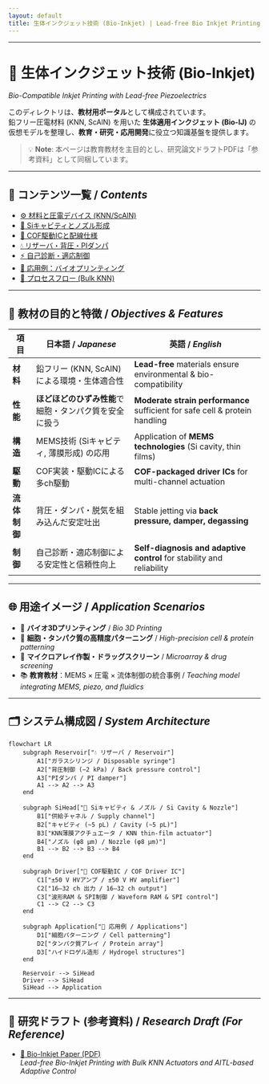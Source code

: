 ```yaml
---
layout: default
title: 生体インクジェット技術 (Bio-Inkjet) | Lead-free Bio Inkjet Printing
---
```


---

# 🧬 生体インクジェット技術 (Bio-Inkjet)  
*Bio-Compatible Inkjet Printing with Lead-free Piezoelectrics*

このディレクトリは、**教材用ポータル**として構成されています。  
鉛フリー圧電材料 (KNN, ScAlN) を用いた **生体適用インクジェット (Bio-IJ)** の  
仮想モデルを整理し、**教育・研究・応用開発**に役立つ知識基盤を提供します。  

> 💡 **Note**: 本ページは教育教材を主目的とし、研究論文ドラフトPDFは「参考資料」として同梱しています。

---

## 📑 コンテンツ一覧 / *Contents*

- [⚙️ 材料と圧電デバイス (KNN/ScAlN)](bio_knn_device.md)  
- [🔬 Siキャビティとノズル形成](bio_si_cavity.md)  
- [🔌 COF駆動ICと配線仕様](bio_cof_driver.md)  
- [💧 リザーバ・背圧・PIダンパ](bio_reservoir.md)  
- [⚡ 自己診断・適応制御](bio_selfdiagnosis.md)  
- [🧬 応用例：バイオプリンティング](bio_applications.md)  
- [📐 プロセスフロー (Bulk KNN)](process_flow_bulkKNN.md)  

---

## 🎯 教材の目的と特徴 / *Objectives & Features*

| 項目 | 日本語 / *Japanese* | 英語 / *English* |
|------|------------------|------------------|
| **材料** | 鉛フリー (KNN, ScAlN) による環境・生体適合性 | **Lead-free** materials ensure environmental & bio-compatibility |
| **性能** | **ほどほどのひずみ性能**で細胞・タンパク質を安全に扱う | **Moderate strain performance** sufficient for safe cell & protein handling |
| **構造** | MEMS技術 (Siキャビティ, 薄膜形成) の応用 | Application of **MEMS technologies** (Si cavity, thin films) |
| **駆動** | COF実装・駆動ICによる多ch駆動 | **COF-packaged driver ICs** for multi-channel actuation |
| **流体制御** | 背圧・ダンパ・脱気を組み込んだ安定吐出 | Stable jetting via **back pressure, damper, degassing** |
| **制御** | 自己診断・適応制御による安定性と信頼性向上 | **Self-diagnosis and adaptive control** for stability and reliability |

---

## 🌐 用途イメージ / *Application Scenarios*

- 🧩 **バイオ3Dプリンティング** / *Bio 3D Printing*  
- 🧫 **細胞・タンパク質の高精度パターニング** / *High-precision cell & protein patterning*  
- 🧪 **マイクロアレイ作製・ドラッグスクリーン** / *Microarray & drug screening*  
- 📚 **教育教材**：MEMS × 圧電 × 流体制御の統合事例 / *Teaching model integrating MEMS, piezo, and fluidics*  

---

## 🗂 システム構成図 / *System Architecture*

```mermaid
flowchart LR
    subgraph Reservoir["💧 リザーバ / Reservoir"]
        A1["ガラスシリンジ / Disposable syringe"]
        A2["背圧制御 (−2 kPa) / Back pressure control"]
        A3["PIダンパ / PI damper"]
        A1 --> A2 --> A3
    end

    subgraph SiHead["🔬 Siキャビティ & ノズル / Si Cavity & Nozzle"]
        B1["供給チャネル / Supply channel"]
        B2["キャビティ (~5 pL) / Cavity (~5 pL)"]
        B3["KNN薄膜アクチュエータ / KNN thin-film actuator"]
        B4["ノズル (φ8 µm) / Nozzle (φ8 µm)"]
        B1 --> B2 --> B3 --> B4
    end

    subgraph Driver["🔌 COF駆動IC / COF Driver IC"]
        C1["±50 V HVアンプ / ±50 V HV amplifier"]
        C2["16–32 ch 出力 / 16–32 ch output"]
        C3["波形RAM & SPI制御 / Waveform RAM & SPI control"]
        C1 --> C2 --> C3
    end

    subgraph Application["🧬 応用例 / Applications"]
        D1["細胞パターニング / Cell patterning"]
        D2["タンパク質アレイ / Protein array"]
        D3["ハイドロゲル造形 / Hydrogel structures"]
    end

    Reservoir --> SiHead
    Driver --> SiHead
    SiHead --> Application
```

---

## 📄 研究ドラフト (参考資料) / *Research Draft (For Reference)*

- [📄 Bio-Inkjet Paper (PDF)](bioinkjet_knn.pdf)  
  *Lead-free Bio-Inkjet Printing with Bulk KNN Actuators and AITL-based Adaptive Control*
